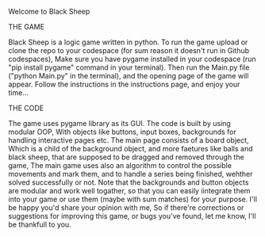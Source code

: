 Welcome to Black Sheep

THE GAME

Black Sheep is a logic game written in python.
To run the game upload or clone the repo to your codespace (for sum reason it doesn't run in Github codespaces),
Make sure you have pygame installed in your codespace (run "pip install pygame" command in your terminal).
Then run the Main.py file ("python Main.py" in the terminal), and the opening page of the game will appear.
Follow the instructions in the instructions page, and enjoy your time...

THE CODE

The game uses pygame library as its GUI.
The code is built by using modular OOP, With objects like buttons, input boxes, backgrounds for handling interactive pages etc.
The main page consists of a board object, Which is a child of the background object, and more faetures like balls and black sheep,
that are supposed to be dragged and removed through the game, 
The main game uses also an algorithm to control the possible movements and mark them, and to handle a series being finished, wehther solved successfully or not.
Note that the backgrounds and button objects are modular and work well togather, so that you can easily iintegrate them into your game or use them (maybe with sum matches) for your purpose.
I'll be happy you'd share your opinion with me, So if there're corrections or suggestions for improving this game, or bugs you've found, let me know, I'll be thankfull to you.

